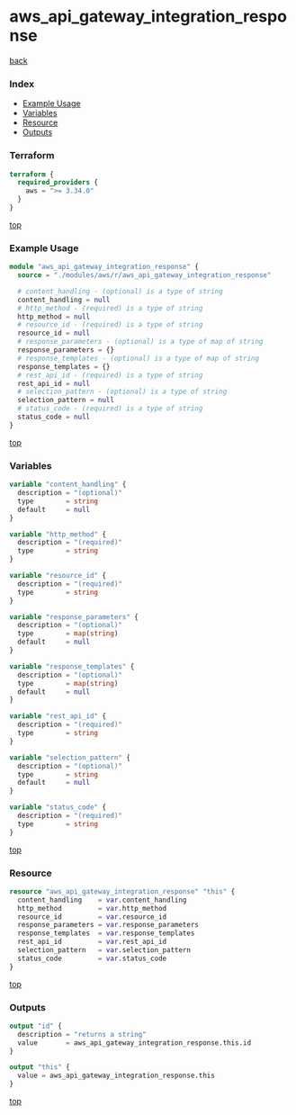 # aws_api_gateway_integration_response

[back](../aws.md)

### Index

- [Example Usage](#example-usage)
- [Variables](#variables)
- [Resource](#resource)
- [Outputs](#outputs)

### Terraform

```terraform
terraform {
  required_providers {
    aws = ">= 3.34.0"
  }
}
```

[top](#index)

### Example Usage

```terraform
module "aws_api_gateway_integration_response" {
  source = "./modules/aws/r/aws_api_gateway_integration_response"

  # content_handling - (optional) is a type of string
  content_handling = null
  # http_method - (required) is a type of string
  http_method = null
  # resource_id - (required) is a type of string
  resource_id = null
  # response_parameters - (optional) is a type of map of string
  response_parameters = {}
  # response_templates - (optional) is a type of map of string
  response_templates = {}
  # rest_api_id - (required) is a type of string
  rest_api_id = null
  # selection_pattern - (optional) is a type of string
  selection_pattern = null
  # status_code - (required) is a type of string
  status_code = null
}
```

[top](#index)

### Variables

```terraform
variable "content_handling" {
  description = "(optional)"
  type        = string
  default     = null
}

variable "http_method" {
  description = "(required)"
  type        = string
}

variable "resource_id" {
  description = "(required)"
  type        = string
}

variable "response_parameters" {
  description = "(optional)"
  type        = map(string)
  default     = null
}

variable "response_templates" {
  description = "(optional)"
  type        = map(string)
  default     = null
}

variable "rest_api_id" {
  description = "(required)"
  type        = string
}

variable "selection_pattern" {
  description = "(optional)"
  type        = string
  default     = null
}

variable "status_code" {
  description = "(required)"
  type        = string
}
```

[top](#index)

### Resource

```terraform
resource "aws_api_gateway_integration_response" "this" {
  content_handling    = var.content_handling
  http_method         = var.http_method
  resource_id         = var.resource_id
  response_parameters = var.response_parameters
  response_templates  = var.response_templates
  rest_api_id         = var.rest_api_id
  selection_pattern   = var.selection_pattern
  status_code         = var.status_code
}
```

[top](#index)

### Outputs

```terraform
output "id" {
  description = "returns a string"
  value       = aws_api_gateway_integration_response.this.id
}

output "this" {
  value = aws_api_gateway_integration_response.this
}
```

[top](#index)
